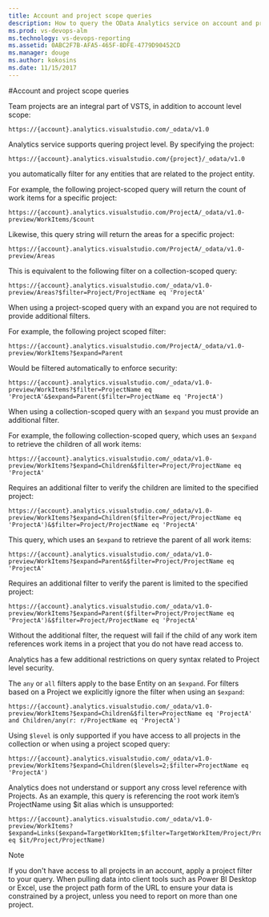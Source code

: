 ```yaml
---
title: Account and project scope queries
description: How to query the OData Analytics service on account and project level  
ms.prod: vs-devops-alm
ms.technology: vs-devops-reporting
ms.assetid: 0ABC2F7B-AFA5-465F-8DFE-4779D90452CD  
ms.manager: douge
ms.author: kokosins
ms.date: 11/15/2017
---
```


#Account and project scope queries

Team projects are an integral part of VSTS, in addition to account level scope:
```
https://{account}.analytics.visualstudio.com/_odata/v1.0
```

Analytics service supports quering project level. By specifying the project:
 ```
https://{account}.analytics.visualstudio.com/{project}/_odata/v1.0
```
you automatically filter for any entities that are related to the project entity.

For example, the following project-scoped query will return the count of work items for a specific project:  

```
https://{account}.analytics.visualstudio.com/ProjectA/_odata/v1.0-preview/WorkItems/$count
```

Likewise, this query string will return the areas for a specific project:

```
https://{account}.analytics.visualstudio.com/ProjectA/_odata/v1.0-preview/Areas
```

This is equivalent to the following filter on a collection-scoped query:

```
https://{account}.analytics.visualstudio.com/_odata/v1.0-preview/Areas?$filter=Project/ProjectName eq 'ProjectA'
```

When using a project-scoped query with an expand you are not required to provide additional filters.

For example, the following project scoped filter:

```
https://{account}.analytics.visualstudio.com/ProjectA/_odata/v1.0-preview/WorkItems?$expand=Parent
```

Would be filtered automatically to enforce security:

```
https://{account}.analytics.visualstudio.com/_odata/v1.0-preview/WorkItems?$filter=ProjectName eq 'ProjectA'&$expand=Parent($filter=ProjectName eq 'ProjectA')
```


When using a collection-scoped query with an ```$expand``` you must provide an additional filter.

For example, the following collection-scoped query, which uses an ```$expand``` to retrieve the children of all work items:
	
```
https://{account}.analytics.visualstudio.com/_odata/v1.0-preview/WorkItems?$expand=Children&$filter=Project/ProjectName eq 'ProjectA'
```

 Requires an additional filter to verify the children are limited to the specified project:
	
```
https://{account}.analytics.visualstudio.com/_odata/v1.0-preview/WorkItems?$expand=Children($filter=Project/ProjectName eq 'ProjectA')&$filter=Project/ProjectName eq 'ProjectA'
```

This query, which uses an ```$expand``` to retrieve the parent of all work items:

```
https://{account}.analytics.visualstudio.com/_odata/v1.0-preview/WorkItems?$expand=Parent&$filter=Project/ProjectName eq 'ProjectA'
```

Requires an additional filter to verify the parent is limited to the specified project:

```
https://{account}.analytics.visualstudio.com/_odata/v1.0-preview/WorkItems?$expand=Parent($filter=Project/ProjectName eq 'ProjectA')&$filter=Project/ProjectName eq 'ProjectA'
```

Without the additional filter, the request will fail if the child of any work item references work items in a project that you do not have read access to.


Analytics has a few additional restrictions on query syntax related to Project level security.

The ```any``` or ```all``` filters apply to the base Entity on an ```$expand```.  For filters based on a Project we explicitly ignore the filter when using an ```$expand```:

	
```
https://{account}.analytics.visualstudio.com/_odata/v1.0-preview/WorkItems?$expand=Children&$filter=ProjectName eq 'ProjectA' and Children/any(r: r/ProjectName eq 'ProjectA')
```

Using ```$level``` is only supported if you have access to all projects in the collection or when using a project scoped query:
	
```
https://{account}.analytics.visualstudio.com/_odata/v1.0-preview/WorkItems?$expand=Children($levels=2;$filter=ProjectName eq 'ProjectA')
```

Analytics does not understand or support any cross level reference with Projects. As an example, this query is referencing the root work item’s ProjectName using $it alias which is unsupported:

```
https://{account}.analytics.visualstudio.com/_odata/v1.0-preview/WorkItems?$expand=Links($expand=TargetWorkItem;$filter=TargetWorkItem/Project/ProjectName eq $it/Project/ProjectName)
```

>[!NOTE]
>If you don't have access to all projects in an account, apply a project filter to your query. When pulling data into client tools such as
>Power BI Desktop or Excel, use the project path form of the URL to ensure your data is constrained by a project, unless you need to report on more than one project.
